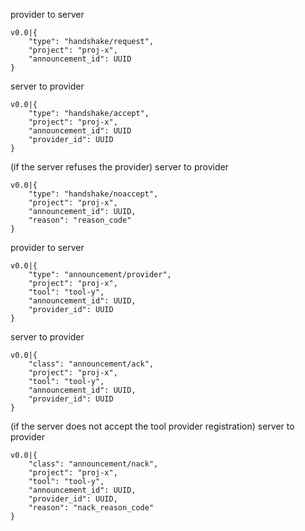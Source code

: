 provider to server
```
v0.0|{
    "type": "handshake/request",
    "project": "proj-x",
    "announcement_id": UUID
}
```

server to provider
```
v0.0|{
    "type": "handshake/accept",
    "project": "proj-x",
    "announcement_id": UUID
    "provider_id": UUID
}
```

(if the server refuses the provider)
server to provider
```
v0.0|{
    "type": "handshake/noaccept",
    "project": "proj-x",
    "announcement_id": UUID,
    "reason": "reason_code"
}
```


provider to server
```
v0.0|{
    "type": "announcement/provider",
    "project": "proj-x",
    "tool": "tool-y",
    "announcement_id": UUID,
    "provider_id": UUID
}
```

server to provider
```
v0.0|{
    "class": "announcement/ack",
    "project": "proj-x",
    "tool": "tool-y",
    "announcement_id": UUID,
    "provider_id": UUID
}
```

(if the server does not accept the tool provider registration)
server to provider
```
v0.0|{
    "class": "announcement/nack",
    "project": "proj-x",
    "tool": "tool-y",
    "announcement_id": UUID,
    "provider_id": UUID,
    "reason": "nack_reason_code"
}
```
